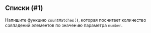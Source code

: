 ## Списки (#1)

Напишите функцию `countMatches()`, которая посчитает количество совпадений элементов по значению параметра `number`.